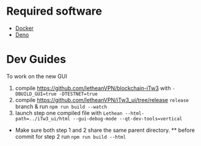 # Required software

- [Docker](https://www.docker.com/products/docker-desktop/)
- [Deno](https://deno.land/#installation)

# Dev Guides

To work on the new GUI

1) compile https://github.com/letheanVPN/blockchain-iTw3 with `-DBUILD_GUI=true -DTESTNET=true`
2) compile https://github.com/letheanVPN/iTw3_ui/tree/release `release` branch & run `npm run build --watch`
3) launch step one compiled file with `Lethean --html-path=../iTw3_ui/html --gui-debug-mode --qt-dev-tools=vertical`

* Make sure both step 1 and 2 share the same parent directory.
** before commit for step 2 run `npm run build --html`
